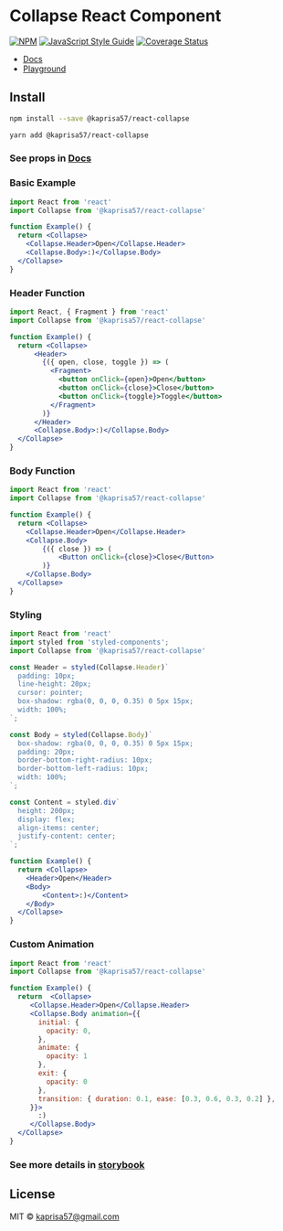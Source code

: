 # Collapse React Component

[![NPM](https://img.shields.io/npm/v/@kaprisa57/react-collapse.svg)](https://www.npmjs.com/package/@kaprisa57/react-collapse/) [![JavaScript Style Guide](https://img.shields.io/badge/code_style-standard-brightgreen.svg)](https://standardjs.com) [![Coverage Status](https://coveralls.io/repos/github/kseniya57/react-collapse/badge.svg?branch=main)](https://coveralls.io/github/kseniya57/react-collapse?branch=main)

- [Docs](https://kseniya57.github.io/react-collapse/?path=/docs/collapse--playground)
- [Playground](https://kseniya57.github.io/react-collapse/?path=/story/collapse--playground)

## Install

```bash
npm install --save @kaprisa57/react-collapse
```

```bash
yarn add @kaprisa57/react-collapse
```

### See props in [Docs](https://kseniya57.github.io/react-collapse/?path=/docs/collapse--playground)


### Basic Example

```jsx
import React from 'react'
import Collapse from '@kaprisa57/react-collapse'

function Example() {
  return <Collapse>
    <Collapse.Header>Open</Collapse.Header>
    <Collapse.Body>:)</Collapse.Body>
  </Collapse>
}
```

### Header Function

```jsx
import React, { Fragment } from 'react'
import Collapse from '@kaprisa57/react-collapse'

function Example() {
  return <Collapse>
      <Header>
        {({ open, close, toggle }) => (
          <Fragment>
            <button onClick={open}>Open</button>
            <button onClick={close}>Close</button>
            <button onClick={toggle}>Toggle</button>
          </Fragment>
        )}
      </Header>
      <Collapse.Body>:)</Collapse.Body>
  </Collapse>
}
```

### Body Function

```jsx
import React from 'react'
import Collapse from '@kaprisa57/react-collapse'

function Example() {
  return <Collapse>
    <Collapse.Header>Open</Collapse.Header>
    <Collapse.Body>
        {({ close }) => (
            <Button onClick={close}>Close</Button>
        )}
    </Collapse.Body>
  </Collapse>
}
```

### Styling

```jsx
import React from 'react'
import styled from 'styled-components';
import Collapse from '@kaprisa57/react-collapse'

const Header = styled(Collapse.Header)`
  padding: 10px;
  line-height: 20px;
  cursor: pointer;
  box-shadow: rgba(0, 0, 0, 0.35) 0 5px 15px;
  width: 100%;
`;

const Body = styled(Collapse.Body)`
  box-shadow: rgba(0, 0, 0, 0.35) 0 5px 15px;
  padding: 20px;
  border-bottom-right-radius: 10px;
  border-bottom-left-radius: 10px;
  width: 100%;
`;

const Content = styled.div`
  height: 200px;
  display: flex;
  align-items: center;
  justify-content: center;
`;

function Example() {
  return <Collapse>
    <Header>Open</Header>
    <Body>
        <Content>:)</Content>
    </Body>
  </Collapse>
}
```

### Custom Animation

```jsx
import React from 'react'
import Collapse from '@kaprisa57/react-collapse'

function Example() {
  return  <Collapse>
     <Collapse.Header>Open</Collapse.Header>
     <Collapse.Body animation={{
       initial: {
         opacity: 0,
       },
       animate: {
         opacity: 1
       },
       exit: {
         opacity: 0
       },
       transition: { duration: 0.1, ease: [0.3, 0.6, 0.3, 0.2] },
     }}>
       :)
     </Collapse.Body>
  </Collapse>
}
```

### See more details in [storybook](https://kseniya57.github.io/react-collapse/?path=/docs/collapse--playground)

## License

MIT © [kaprisa57@gmail.com](https://github.com/kaprisa57@gmail.com)